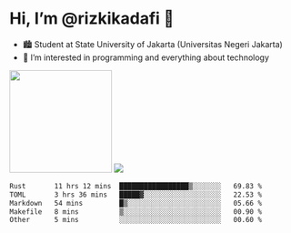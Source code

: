 # Hi, I’m @rizkikadafi 👋
- 🏙 Student at State University of Jakarta (Universitas Negeri Jakarta)
- 👀 I’m interested in programming and everything about technology
<img height="180em" src="https://github-readme-stats.vercel.app/api?username=rizkikadafi&show_icons=true&hide_border=true&&count_private=true&include_all_commits=true" />
<img src="https://github-readme-stats.vercel.app/api/top-langs/?username=rizkikadafi&show_icons=true&hide_border=true&&count_private=true&include_all_commits=true" />

<!--START_SECTION:waka-->

```txt
Rust       11 hrs 12 mins  █████████████████▒░░░░░░░   69.83 %
TOML       3 hrs 36 mins   █████▓░░░░░░░░░░░░░░░░░░░   22.53 %
Markdown   54 mins         █▒░░░░░░░░░░░░░░░░░░░░░░░   05.66 %
Makefile   8 mins          ▒░░░░░░░░░░░░░░░░░░░░░░░░   00.90 %
Other      5 mins          ░░░░░░░░░░░░░░░░░░░░░░░░░   00.60 %
```

<!--END_SECTION:waka-->

<!---
rizkikadafi/rizkikadafi is a ✨ special ✨ repository because its `README.md` (this file) appears on your GitHub profile.
You can click the Preview link to take a look at your changes.
--->

